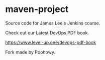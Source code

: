 # maven-project
Source code for James Lee's Jenkins course.

Check out our Latest DevOps PDF book.

https://www.level-up.one/devops-pdf-book

Fork made by Poohowy.
